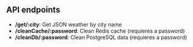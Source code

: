 ## API endpoints

- **/get/:city**: Get JSON weather by city name
- **/cleanCache/:password**: Clean Redis cache (requieres a password)
- **/cleanDb/:password**: Clean PostgreSQL data (requieres a password)
